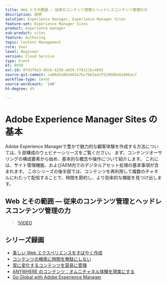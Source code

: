 ```yaml
---
title: Web とその範囲 — 従来のコンテンツ管理とヘッドレスコンテンツ管理の力
description: 説明
solution: Experience Manager, Experience Manager Sites
feature-set: Experience Manager Sites
product: experience manager
sub-product: sites
feature: Authoring
topic: Content Management
role: User
level: Beginner
version: Cloud Service
type: Event
kt: 8938
exl-id: 0fd3f0a3-d9cb-4258-a826-ff8111bc4692
source-git-commit: ca06e5a8b1602a7bcfb83a43f529680a5a96bacf
workflow-type: tm+mt
source-wordcount: '140'
ht-degree: 4%

---
```


# Adobe Experience Manager Sites の基本

Adobe Experience Managerで豊かで魅力的な顧客体験を作成する方法については、5 部構成のウェビナーシリーズをご覧ください。 まず、コンテンツオーサリングの構成要素から始め、基本的な概念や操作について紹介します。 これには、サイト管理機能、およびAEM内でのデジタルアセット処理の基本事項が含まれます。 このシリーズの後半部では、コンテンツを再利用して複数のチャネルにわたって配信することで、時間を節約し、より効率的な機能を見つけ出します。

## Web とその範囲 — 従来のコンテンツ管理とヘッドレスコンテンツ管理の力

>[!VIDEO](https://video.tv.adobe.com/v/336949/?quality=12&learn=on&hidetitle=true)

<!-- description -->

## シリーズ録画

* [美しい Web エクスペリエンスをすばやく作成](authoring-fundamentals.md)
* [コンテンツの検索に時間を無駄にしない](media-library-administration.md)
* [常に変化するコンテンツを容易に管理](collaboration-tools.md)
* [ANYWHERE のコンテンツ：オムニチャネル体験を現実にする](omnichannel-experiences.md)
* [Go Global with Adobe Experience Manager](multi-site-management-web-translation.md)
